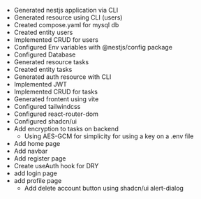 - Generated nestjs application via CLI
- Generated resource using CLI (users)
- Created compose.yaml for mysql db
- Created entity users
- Implemented CRUD for users
- Configured Env variables with @nestjs/config package
- Configured Database
- Generated resource tasks
- Created entity tasks
- Generated auth resource with CLI
- Implemented JWT
- Implemented CRUD for tasks
- Generated frontent using vite
- Configured tailwindcss
- Configured react-router-dom
- Configured shadcn/ui
- Add encryption to tasks on backend
  - Using AES-GCM for simplicity for using a key on a .env file
- Add home page
- Add navbar
- Add register page
- Create useAuth hook for DRY
- add login page
- add profile page
  - Add delete account button using shadcn/ui alert-dialog
